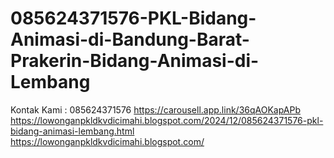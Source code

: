 # 085624371576-PKL-Bidang-Animasi-di-Bandung-Barat-Prakerin-Bidang-Animasi-di-Lembang
Kontak Kami : 085624371576  https://carousell.app.link/36qAOKapAPb  https://lowonganpkldkvdicimahi.blogspot.com/2024/12/085624371576-pkl-bidang-animasi-lembang.html  https://lowonganpkldkvdicimahi.blogspot.com/

